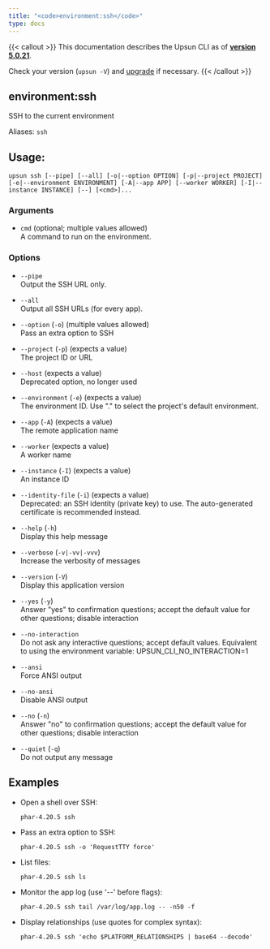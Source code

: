 ```yaml
---
title: "<code>environment:ssh</code>"
type: docs
---
```


{{< callout >}}
  This documentation describes the Upsun CLI as of **[version 5.0.21](https://github.com/platformsh/cli/releases/tag/5.0.21)**.
  
  Check your version (`upsun -V`) and [upgrade](/cli/#upgrade-the-cli) if necessary.
{{< /callout >}}

environment:ssh
---------------
SSH to the current environment

Aliases: `ssh`

## Usage:

```
upsun ssh [--pipe] [--all] [-o|--option OPTION] [-p|--project PROJECT] [-e|--environment ENVIRONMENT] [-A|--app APP] [--worker WORKER] [-I|--instance INSTANCE] [--] [<cmd>]...
```

### Arguments

* `cmd` (optional; multiple values allowed)  
  A command to run on the environment.

### Options

* `--pipe`  
  Output the SSH URL only.

* `--all`  
  Output all SSH URLs (for every app).

* `--option` (`-o`) (multiple values allowed)  
  Pass an extra option to SSH

* `--project` (`-p`) (expects a value)  
  The project ID or URL

* `--host` (expects a value)  
  Deprecated option, no longer used

* `--environment` (`-e`) (expects a value)  
  The environment ID. Use "." to select the project's default environment.

* `--app` (`-A`) (expects a value)  
  The remote application name

* `--worker` (expects a value)  
  A worker name

* `--instance` (`-I`) (expects a value)  
  An instance ID

* `--identity-file` (`-i`) (expects a value)  
  Deprecated: an SSH identity (private key) to use. The auto-generated certificate is recommended instead.

* `--help` (`-h`)  
  Display this help message

* `--verbose` (`-v|-vv|-vvv`)  
  Increase the verbosity of messages

* `--version` (`-V`)  
  Display this application version

* `--yes` (`-y`)  
  Answer "yes" to confirmation questions; accept the default value for other questions; disable interaction

* `--no-interaction`  
  Do not ask any interactive questions; accept default values. Equivalent to using the environment variable: UPSUN_CLI_NO_INTERACTION=1

* `--ansi`  
  Force ANSI output

* `--no-ansi`  
  Disable ANSI output

* `--no` (`-n`)  
  Answer "no" to confirmation questions; accept the default value for other questions; disable interaction

* `--quiet` (`-q`)  
  Do not output any message

## Examples

* Open a shell over SSH:  
  ```
  phar-4.20.5 ssh 
  ```

* Pass an extra option to SSH:  
  ```
  phar-4.20.5 ssh -o 'RequestTTY force'
  ```

* List files:  
  ```
  phar-4.20.5 ssh ls
  ```

* Monitor the app log (use '--' before flags):  
  ```
  phar-4.20.5 ssh tail /var/log/app.log -- -n50 -f
  ```

* Display relationships (use quotes for complex syntax):  
  ```
  phar-4.20.5 ssh 'echo $PLATFORM_RELATIONSHIPS | base64 --decode'
  ```


